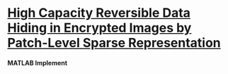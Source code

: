 # [High Capacity Reversible Data Hiding in Encrypted Images by Patch-Level Sparse Representation](http://ieeexplore.ieee.org/document/7098386/)
#### MATLAB Implement
